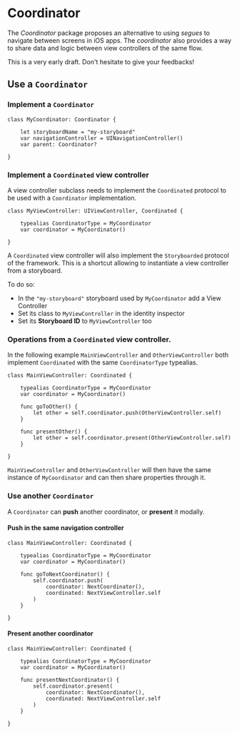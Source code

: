 # Coordinator

The *Coordinator* package proposes an alternative to using *segues* to navigate between screens in iOS apps. The *coordinator* also provides a way to share data and logic between view controllers of the same flow.

This is a very early draft. Don't hesitate to give your feedbacks!

## Use a `Coordinator`

### Implement a `Coordinator`

```
class MyCoordinator: Coordinator {
    
    let storyboardName = "my-storyboard"
    var navigationController = UINavigationController()
    var parent: Coordinator?
    
}
```

### Implement a `Coordinated` view controller

A view controller subclass needs to implement the `Coordinated` protocol to be used with a `Coordinator` implementation.

```
class MyViewController: UIViewController, Coordinated {

    typealias CoordinatorType = MyCoordinator
    var coordinator = MyCoordinator()

}
```

A `Coordinated` view controller will also implement the `Storyboarded` protocol of the framework. This is a shortcut allowing to instantiate a view controller from a storyboard. 

To do so:
* In the `"my-storyboard"` storyboard used by `MyCoordinator` add a View Controller
* Set its class to `MyViewController` in the identity inspector
* Set its **Storyboard ID** to `MyViewController` too

### Operations from a `Coordinated` view controller.

In the following example `MainViewController` and `OtherViewController` both implement `Coordinated` with the same `CoordinatorType` typealias.

```
class MainViewController: Coordinated {

    typealias CoordinatorType = MyCoordinator
    var coordinator = MyCoordinator()
    
    func goToOther() {
        let other = self.coordinator.push(OtherViewController.self)
    }
    
    func presentOther() {
        let other = self.coordinator.present(OtherViewController.self)
    }

}
```
`MainViewController` and `OtherViewController` will then have the same instance of `MyCoordinator` and can then share properties through it.

### Use another `Coordinator`

A `Coordinator` can **push** another coordinator, or **present** it modally.

#### Push in the same navigation controller

```
class MainViewController: Coordinated {

    typealias CoordinatorType = MyCoordinator
    var coordinator = MyCoordinator()
    
    func goToNextCoordinator() {
        self.coordinator.push(
            coordinator: NextCoordinator(),
            coordinated: NextViewController.self
        )
    }

}
```
#### Present another coordinator

```
class MainViewController: Coordinated {

    typealias CoordinatorType = MyCoordinator
    var coordinator = MyCoordinator()
    
    func presentNextCoordinator() {
        self.coordinator.present(
            coordinator: NextCoordinator(),
            coordinated: NextViewController.self
        )
    }

}
```
